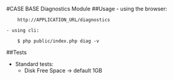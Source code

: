 #CASE BASE Diagnostics Module
##Usage
	- using the browser:
```	
	http://APPLICATION_URL/diagnostics
```
	- using cli: 
```
	$ php public/index.php diag -v
```

##Tests
  - Standard tests:
  	- Disk Free Space -> default 1GB
